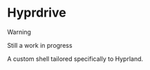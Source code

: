 # Hyprdrive

> [!WARNING]
> Still a work in progress

A custom shell tailored specifically to Hyprland.
